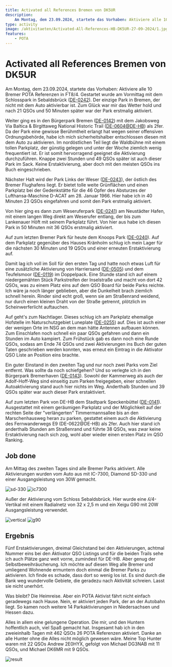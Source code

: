 ```yaml
---
title: Activated all References Bremen von DK5UR
description:
    Am Montag, dem 23.09.2024, startete das Vorhaben: Aktiviere alle 10 Bremer POTA Referenzen in FT8/4
type: activity
image: /aktivitaeten/Activated-All-References-HB-DK5UR-27-09-2024/1.jpg
features:
    - POTA
---
```


# Activated all References Bremen von DK5UR

Am Montag, dem 23.09.2024, startete das Vorhaben: Aktiviere alle 10 Bremer POTA Referenzen in FT8/4. Gestartet wurde am Vormittag mit dem Schlosspark in Sebaldsbrück ([DE-0242](https://pota.app/#/park/DE-0242)). Der einzige Park in Bremen, der nicht mit dem Auto aktivierbar ist. Zum Glück war mir das Wetter hold und nach 21 QSOs und 50 Minuten später war der Park erstmalig aktiviert.

Weiter ging es in den Bürgerpark Bremen ([DE-0142](https://pota.app/#/park/DE-0142)) mit dem Jakobsweg Via Baltica & Birgittaweg National Historic Trail ([DE-0604@DE-HB](https://pota.app/#/park/DE-0604)) als 2fer. Da der Park eine gewisse Berühmtheit erlangt hat wegen seiner offensiven Ordnungsbehörde, habe ich mich sicherheitshalber entschlossen diesen mit dem Auto zu aktivieren. Im nordöstlichen Teil liegt die Waldbühne mit einem tollen Parkplatz, der günstig gelegen und unter der Woche ziemlich wenig frequentiert ist. Er ist somit hervorragend geeignet die Aktivierung durchzuführen. Knappe zwei Stunden und 49 QSOs später ist auch dieser Park im Sack. Keine Erstaktivierung, aber doch mit den meisten QSOs ins Buch eingeschrieben.

Nächster Halt wird der Park Links der Weser ([DE-0243](https://pota.app/#/park/DE-0243)), der östlich des Bremer Flughafens liegt. Er bietet tolle weite Grünflächen und einen Parkplatz bei der Gedenkstätte für die 46 Opfer des Absturzes der Lufthansa-Maschine D-ACAT am 28. Januar 1966. Hier habe ich in 40 Minuten 23 QSOs eingefahren und somit den Park erstmalig aktiviert.

Von hier ging es dann zum Weseruferpark ([DE-0241](https://pota.app/#/park/DE-0241)) am Neustädter Hafen, mit einem langen Weg direkt am Weserufer entlang, der bis zum Lankenauer Höft mit seinem Parkplatz führt. Von hier aus habe ich diesen Park in 50 Minuten mit 36 QSOs erstmalig aktiviert.

Auf zum letzten Bremer Park für heute dem Knoops Park ([DE-0240](https://pota.app/#/park/DE-0240)). Auf dem Parkplatz gegenüber des Hauses Kränholm schlug ich mein Lager für die nächsten 30 Minuten und 19 QSOs und einer erneuten Erstaktivierung auf.

Damit lag ich voll im Soll für den ersten Tag und hatte noch etwas Luft für eine zusätzliche Aktivierung von Harriersand ([DE-0505](https://pota.app/#/park/DE-0505)) und dem Teufelsmoor ([DE-0119](https://pota.app/#/park/DE-0119)) im Doppelpack. Eine Stunde stand ich auf einem niedergemähten Stück Parkstreifen der Inselstraße und macht von dort 42 QSOs, was zu einem Platz eins auf dem QSO Board für beide Parks reichte. Ich wäre ja noch länger geblieben, aber die Dunkelheit brach ziemlich schnell herein. Rinder sind echt groß, wenn sie am Straßenrand weidend, nur durch einen kleinen Draht von der Straße getrennt, plötzlich im Scheinwerferlicht auftauchen.

Auf geht's zum Nachtlager. Dieses schlug ich am Parkplatz ehemalige Hofstelle im Naturschutzgebiet Luneplate ([DE-0255](https://pota.app/#/park/DE-0255)) auf. Dies ist auch einer der wenigen Orte im NSG an dem man hätte Antennen aufbauen können. Zum Einschlafen noch schnell ein paar QSOs gefahren und dann ein Stunden im Auto kampiert. Zum Frühstück gab es dann noch eine Runde QSOs, sodass am Ende 74 QSOs und zwei Aktivierungen ins Buch der guten Taten geschrieben werden konnten, was erneut ein Eintrag in die Aktivator QSO Liste an Position eins brachte.

Ein guter Einstand in den zweiten Tag und nur noch zwei Parks vom Ziel entfernt. Was sollte da noch schiefgehen? Und so verlegte ich in den Bürgerpark Bremerhaven ([DE-0143](https://pota.app/#/park/DE-0143)). Sowohl der Kammerweg als auch der Adolf-Hoff-Weg sind einseitig zum Parken freigegeben, einer schnellen Autoaktivierung stand auch hier nichts im Weg. Anderthalb Stunden und 39 QSOs später war auch dieser Park erstaktiviert.

Auf zum letzten Park von DE-HB dem Stadtpark Speckenbüttel ([DE-0141](https://pota.app/#/park/DE-0141)). Ausgestattet mit einem geräumigen Parkplatz und der Möglichkeit auf der rechten Seite der "verlängerten" Timmermannsallee bis an den Marschenhausweg heran zu parken, gestattet einem auch die Aktivierung des Fernwanderwegs E9 (DE-0622@DE-HB) als 2fer. Auch hier stand ich anderthalb Stunden am Straßenrand und führte 38 QSOs, was zwar keine Erstaktivierung nach sich zog, wohl aber wieder einen ersten Platz im QSO Ranking.

## Job done

Am Mittag des zweiten Tages sind alle Bremer Parks aktiviert. Alle Aktivierungen wurden vom Auto aus mit IC-7300, Diamond SD-330 und einer Ausgangsleistung von 30W gemacht.

![sd-330](/aktivitaeten/Activated-All-References-HB-DK5UR-27-09-2024/3.jpg)
![ic7300](/aktivitaeten/Activated-All-References-HB-DK5UR-27-09-2024/4.jpg)

Außer der Aktivierung vom Schloss Sebaldsbrück. Hier wurde eine ʎ/4-Vertikal mit einem Radialnetz von 32 x 2,5 m und ein Xeigu G90 mit 20W Ausgangsleistung verwendet.

![vertical](/aktivitaeten/Activated-All-References-HB-DK5UR-27-09-2024/2.jpg)
![g90](/aktivitaeten/Activated-All-References-HB-DK5UR-27-09-2024/1.jpg)

## Ergebnis

Fünf Erstaktivierungen, dreimal Gleichstand bei den Aktivierungen, achtmal Nummer eins bei den Aktivator QSO Listings und für die beiden Trails sehe ich auch Plätze ganz weit vorne, zumindest für DE-HB. Aber genug der Selbstbeweihräucherung. Ich möchte auf diesen Weg alle Bremer und umliegend Wohnende ermuntern doch einmal die Bremer Parks zu aktivieren. Ich finde es schade, dass dort so wenig los ist. Es sind durch die Bank weg wundervolle Gebiete, die geradezu nach Aktivität schreien. Lasst sie nicht unerhört.

Was bleibt? Die Heimreise. Aber ein POTA Aktivist fährt nicht einfach geradewegs nach Hause. Nein, er aktiviert jeden Park, der an der Autobahn liegt. So kamen noch weitere 14 Parkaktivierungen in Niedersachsen und Hessen dazu.

Alles in allem eine gelungene Operation. Die mir, und den Huntern hoffentlich auch, viel Spaß gemacht hat. Insgesamt hab ich in den zweieinhalb Tagen mit 462 QSOs 26 POTA Referenzen aktiviert. Danke an alle Hunter ohne die Alles nicht möglich gewesen wäre. Meine Top Hunter waren mit 22 QSOs Andrew 2E0HYX, gefolgt von Michael DG3NAB mit 11 QSOs, und Michael DK6MR mit 9 QSOs.

![result](/aktivitaeten/Activated-All-References-HB-DK5UR-27-09-2024/5.png)
